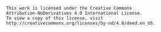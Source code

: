     This work is licensed under the Creative Commons
    Attribution-NoDerivatives 4.0 International License.
    To view a copy of this license, visit
    http://creativecommons.org/licenses/by-nd/4.0/deed.en_US.
